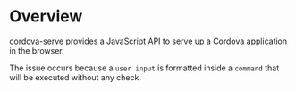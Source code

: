 # Overview

[cordova-serve](https://github.com/zaach/jison) provides a JavaScript API to serve up a Cordova application in the browser.

The issue occurs because a `user input` is formatted inside a `command` that will be executed without any check.

